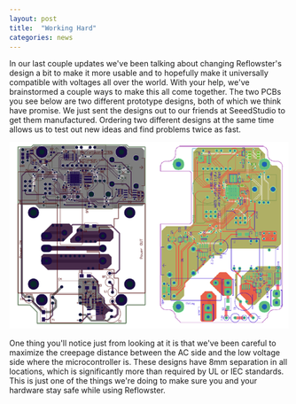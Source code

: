 ```yaml
---
layout: post
title:  "Working Hard"
categories: news
---
```


<p>In our last couple updates we've been talking about changing Reflowster's design a bit to make it more usable and to hopefully make it universally compatible with voltages all over the world. With your help, we've brainstormed a couple ways to make this all come together. The two PCBs you see below are two different prototype designs, both of which we think have promise. We just sent the designs out to our friends at SeeedStudio to get them manufactured. Ordering two different designs at the same time allows us to test out new ideas and find problems twice as fast.</p><img class="showcase" src="/resources/images/updates/update_04_25_2014_1.jpg">
<p>One thing you'll notice just from looking at it is that we've been careful to maximize the creepage distance between the AC side and the low voltage side where the microcontroller is. These designs have 8mm separation in all locations, which is significantly more than required by UL or IEC standards. This is just one of the things we're doing to make sure you and your hardware stay safe while using Reflowster.</p>